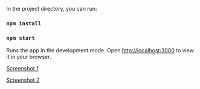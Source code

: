 
In the project directory, you can run:

### `npm install`

### `npm start`

Runs the app in the development mode.
Open [http://localhost:3000](http://localhost:3000) to view it in your browser.

[Screenshot 1](https://drive.google.com/file/d/1JgnF6Ke2nFczST3ws9WB-NQRJK8WHUKU/view?usp=sharing)

[Screenshot 2](https://drive.google.com/file/d/14lJrPXMbPnnfxVhgFDdDCzQWOTcTpgAb/view?usp=sharing)
